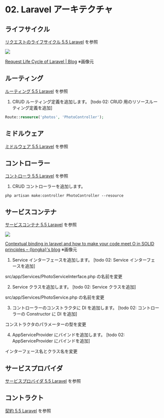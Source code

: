 # 02. Laravel アーキテクチャ

## ライフサイクル

[リクエストのライフサイクル 5.5 Laravel](https://readouble.com/laravel/5.5/ja/lifecycle.html) を参照

![](https://i0.wp.com/blog.mallow-tech.com/wp-content/uploads/2016/06/Laravel-Request-Life-Cycle.png?resize=1024%2C559)

[Request Life Cycle of Laravel | Blog](http://blog.mallow-tech.com/2016/06/request-life-cycle-of-laravel/) ※画像元

## ルーティング

[ルーティング 5.5 Laravel](https://readouble.com/laravel/5.5/ja/routing.html) を参照

1. CRUD ルーティング定義を追加します。 [todo 02: CRUD 用のリソースルーティング定義を追加]

```php
Route::resource('photos', 'PhotoController');
```

## ミドルウェア

[ミドルウェア 5.5 Laravel](https://readouble.com/laravel/5.5/ja/middleware.html) を参照

## コントローラー

[コントローラ 5.5 Laravel](https://readouble.com/laravel/5.5/ja/controllers.html) を参照

1. CRUD コントローラーを追加します。

```shell
php artisan make:controller PhotoController --resource
```

## サービスコンテナ

[サービスコンテナ 5.5 Laravel](https://readouble.com/laravel/5.5/ja/container.html) を参照

![](https://longka.info/blog/wp-content/uploads/visual-o-implemntation.png)

[Contextual binding in laravel and how to make your code meet O in SOLID principles – {longka}'s blog](https://longka.info/blog/2016/04/29/contextual-binding-in-laravel-and-o-in-solid-principles/) ※画像元

1. Service インターフェースを追加します。 [todo 02: Service インターフェースを追加]

src/app/Services/PhotoServiceInterface.php の名前を変更

2. Service クラスを追加します。 [todo 02: Service クラスを追加]

src/app/Services/PhotoService.php の名前を変更

3. コントローラーのコンストラクタに DI を追加します。 [todo 02: コントローラーの Constructor に DI を追加]

コンストラクタのパラメーターの型を変更

4. AppServiceProvider にバインドを追加します。 [todo 02: AppServiceProvider にバインドを追加]

インターフェース名とクラス名を変更

## サービスプロバイダ

[サービスプロバイダ 5.5 Laravel](https://readouble.com/laravel/5.5/ja/providers.html) を参照

## コントラクト

[契約 5.5 Laravel](https://readouble.com/laravel/5.5/ja/contracts.html) を参照
